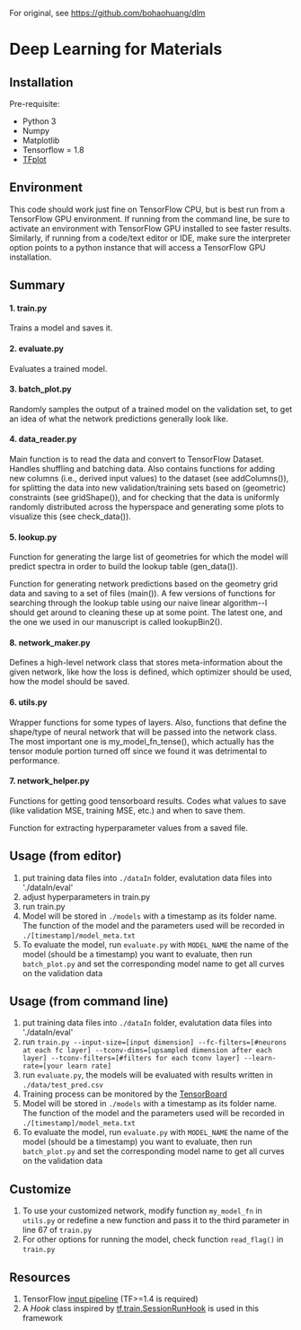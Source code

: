 For original, see https://github.com/bohaohuang/dlm
# Deep Learning for Materials
## Installation
Pre-requisite:
- Python 3
- Numpy
- Matplotlib
- Tensorflow = 1.8
- [TFplot](https://github.com/wookayin/tensorflow-plot)

## Environment
This code should work just fine on TensorFlow CPU, but is best run from a TensorFlow GPU environment. If running from the command line, be sure to activate an environment with TensorFlow GPU installed to see faster results. Similarly, if running from a code/text editor or IDE, make sure the interpreter option points to a python instance that will access a TensorFlow GPU installation. 

## Summary
#### 1. train.py
Trains a model and saves it. 

#### 2. evaluate.py
Evaluates a trained model.

#### 3. batch_plot.py
Randomly samples the output of a trained model on the validation set, to get an idea of what the network predictions generally look like.

#### 4. data_reader.py
Main function is to read the data and convert to TensorFlow Dataset. Handles shuffling and batching data. 
Also contains functions for adding new columns (i.e., derived input values) to the dataset (see addColumns()), for splitting the data into new validation/training sets based on (geometric) constraints (see gridShape()), and for checking that the data is uniformly randomly distributed across the hyperspace and generating some plots to visualize this (see check_data()). 

#### 5. lookup.py
Function for generating the large list of geometries for which the model will predict spectra in order to build the lookup table (gen_data()). 

Function for generating network predictions based on the geometry grid data and saving to a set of files (main()). 
A few versions of functions for searching through the lookup table using our naive linear algorithm--I should get around to cleaning these up at some point. The latest one, and the one we used in our manuscript is called lookupBin2().

#### 8. network_maker.py
Defines a high-level network class that stores meta-information about the given network, like how the loss is defined, which optimizer should be used, how the model should be saved. 

#### 6. utils.py
Wrapper functions for some types of layers. Also, functions that define the shape/type of neural network that will be passed into the network class. The most important one is my_model_fn_tense(), which actually has the tensor module portion turned off since we found it was detrimental to performance. 

#### 7. network_helper.py
Functions for getting good tensorboard results. Codes what values to save (like validation MSE, training MSE, etc.) and when to save them. 

Function for extracting hyperparameter values from a saved file. 

## Usage (from editor)
1. put training data files into `./dataIn` folder, evalutation data files into './dataIn/eval'
2. adjust hyperparameters in train.py
3. run train.py
4. Model will be stored in `./models` with a timestamp as its folder name. The function of the model and the parameters used will be recorded in `./[timestamp]/model_meta.txt`
5. To evaluate the model, run `evaluate.py` with `MODEL_NAME` the name of the model (should be a timestamp) you want to evaluate, then run `batch_plot.py` and set the corresponding model name to get all curves on the validation data

## Usage (from command line)
1. put training data files into `./dataIn` folder, evalutation data files into './dataIn/eval'
2. run ```train.py --input-size=[input dimension] --fc-filters=[#neurons at each fc layer] --tconv-dims=[upsampled dimension after each layer] --tconv-filters=[#filters for each tconv layer] --learn-rate=[your learn rate]```
3. run ```evaluate.py```, the models will be evaluated with results written in `./data/test_pred.csv`
4. Training process can be monitored by the [TensorBoard](https://www.tensorflow.org/programmers_guide/summaries_and_tensorboard#launching_tensorboard)
5. Model will be stored in `./models` with a timestamp as its folder name. The function of the model and the parameters used will be recorded in `./[timestamp]/model_meta.txt`
6. To evaluate the model, run `evaluate.py` with `MODEL_NAME` the name of the model (should be a timestamp) you want to evaluate, then run `batch_plot.py` and set the corresponding model name to get all curves on the validation data
## Customize
1. To use your customized network, modify function `my_model_fn` in `utils.py` or redefine a new function and pass it to the third parameter in line 67 of `train.py`
2. For other options for running the model, check function `read_flag()` in `train.py`
## Resources
1. TensorFlow [input pipeline](https://www.tensorflow.org/programmers_guide/datasets) (TF>=1.4 is required)
2. A *Hook* class inspired by [tf.train.SessionRunHook](https://www.tensorflow.org/api_docs/python/tf/train/SessionRunHook) is used in this framework
